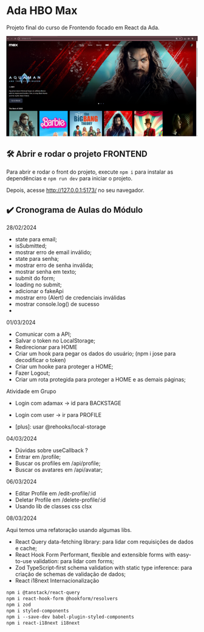 # Ada HBO Max

Projeto final do curso de Frontendo focado em React da Ada.

![HBO-clone](src\assets\hbo-clone.PNG)


## 🛠️ Abrir e rodar o projeto FRONTEND

Para abrir e rodar o front do projeto, execute `npm i` para instalar as dependências e `npm run dev` para iniciar o projeto.

Depois, acesse <a href="http://127.0.0.1:5173/">http://127.0.0.1:5173/</a> no seu navegador.

## ✔️ Cronograma de Aulas do Módulo

28/02/2024

- state para email;
- isSubmitted;
- mostrar erro de email inválido;
- state para senha;
- mostrar erro de senha inválida;
- mostrar senha em texto;
- submit do form;
- loading no submit;
- adicionar o fakeApi
- mostrar erro (Alert) de credenciais inválidas
- mostrar console.log() de sucesso
- 
01/03/2024

- Comunicar com a API;
- Salvar o token no LocalStorage;
- Redirecionar para HOME
- Criar um hook para pegar os dados do usuário; (npm i jose para decodificar o token)
- Criar um hooke para proteger a HOME;
- Fazer Logout;
- Criar um rota protegida para proteger a HOME e as demais páginas;
  
Atividade em Grupo

- Login com adamax -> id para BACKSTAGE

- Login com user -> ir para PROFILE

- [plus]: usar @rehooks/local-storage

04/03/2024

- Dúvidas sobre useCallback ?
- Entrar em /profile;
- Buscar os profiles em /api/profile;
- Buscar os avatares em /api/avatar;
  
06/03/2024

- Editar Profile em /edit-profile/:id
- Deletar Profile em /delete-profile/:id
- Usando lib de classes css clsx
  
08/03/2024

Aqui temos uma refatoração usando algumas libs.

- React Query data-fetching library: para lidar com requisições de dados e cache;
- React Hook Form Performant, flexible and extensible forms with easy-to-use validation: para lidar com forms;
- Zod TypeScript-first schema validation with static type inference: para criação de schemas de validação de dados;
- React i18next Internacionalização
  
```
npm i @tanstack/react-query
npm i react-hook-form @hookform/resolvers
npm i zod
npm i styled-components
npm i --save-dev babel-plugin-styled-components
npm i react-i18next i18next
```

